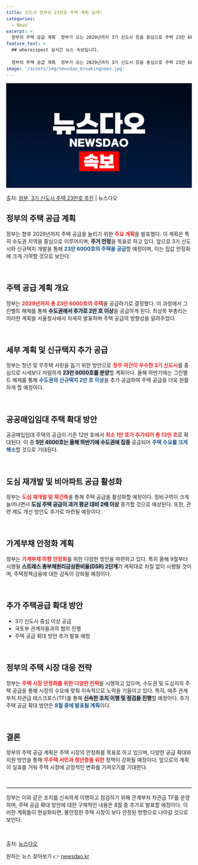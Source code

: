```yaml
---
title: 신도시 정부의 23만호 주택 계획 공개!
categories:
  - News
excerpt: >
  정부의 주택 공급 계획  정부가 오는 2029년까지 3기 신도시 등을 중심으로 주택 23만 6000호를 공급…
feature_text: >
  ## whereispost 실시간 뉴스 속보입니다.

  정부의 주택 공급 계획  정부가 오는 2029년까지 3기 신도시 등을 중심으로 주택 23만 6000호를 공급…
image: '/assets/img/newsdao_breakingnews.jpg'
---
```


![뉴스다오 속보](/assets/img/newsdao_breakingnews.jpg)

<p>출처: <a href="https://newsdao.kr/4907" rel="dofollow">정부, 3기 신도시 주택 23만호 추진</a> | 뉴스다오</p>

<h2 data-ke-size="size26">정부의 주택 공급 계획</h2>

<p data-ke-size="size16">정부는 향후 2029년까지 주택 공급을 늘리기 위한 <b><span style="color: #ee2323;">주요 계획</span></b>을 발표했다. 이 계획은 특히 수도권 지역을 중심으로 이루어지며, <b><span style="background-color: #21538527;">주거 안정</span></b>을 목표로 하고 있다. 앞으로 3기 신도시와 신규택지 개발을 통해 <b><span style="color: #1a5490;">23만 6000호의 주택을 공급</span></b>할 예정이며, 이는 집값 안정화에 크게 기여할 것으로 보인다.</p>

<p data-ke-size="size16">&nbsp;</p>

<h2 data-ke-size="size26">주택 공급 계획 개요</h2>

<p data-ke-size="size16">정부는 <b><span style="color: #ee2323;">2029년까지 총 23만 6000호의 주택</span></b>을 공급하기로 결정했다. 이 과정에서 그린벨트 해제를 통해 <b><span style="background-color: #21538527;">수도권에서 추가로 2만 호 이상</span></b>을 공급하게 된다. 최상목 부총리는 이러한 계획을 서울청사에서 자세히 발표하며 주택 공급의 방향성을 알려주었다.</p>

<p data-ke-size="size16">&nbsp;</p>

<h2 data-ke-size="size26">세부 계획 및 신규택지 추가 공급</h2>

<p data-ke-size="size16">정부는 청년 및 무주택 서민을 돕기 위한 방안으로 <b><span style="color: #ee2323;">정주 여건이 우수한 3기 신도시</span></b>를 중심으로 시세보다 저렴하게 <b><span style="background-color: #21538527;">23만 6000호를 분양</span></b>할 계획이다. 올해 하반기에는 그린벨트 해제를 통해 <b><span style="color: #1a5490;">수도권의 신규택지 2만 호 이상</span></b>을 추가 공급하여 주택 공급을 더욱 원활하게 할 예정이다.</p>

<p data-ke-size="size16">&nbsp;</p>

<h2 data-ke-size="size26">공공매입임대 주택 확대 방안</h2>

<p data-ke-size="size16">공공매입임대 주택의 공급이 기존 12만 호에서 <b><span style="color: #ee2323;">최소 1만 호가 추가되어 총 13만 호</span></b>로 확대된다. 이 중 <b><span style="background-color: #21538527;">5만 4000호는 올해 하반기에 수도권에 집중</span></b> 공급되어 <b><span style="color: #1a5490;">주택 수요를 크게 해소</span></b>할 것으로 기대된다.</p>

<p data-ke-size="size16">&nbsp;</p>

<h2 data-ke-size="size26">도심 재개발 및 비아파트 공급 활성화</h2>

<p data-ke-size="size16">정부는 <b><span style="color: #ee2323;">도심 재개발 및 재건축</span></b>을 통해 주택 공급을 활성화할 예정이다. 정비구역이 크게 늘어나면서 <b><span style="background-color: #21538527;">도심 주택 공급이 과거 평균 대비 2배 이상</span></b> 증가할 것으로 예상된다. 또한, 관련 제도 개선 방안도 추가로 마련될 예정이다.</p>

<p data-ke-size="size16">&nbsp;</p>

<h2 data-ke-size="size26">가계부채 안정화 계획</h2>

<p data-ke-size="size16">정부는 <b><span style="color: #ee2323;">가계부채 하향 안정화</span></b>를 위한 다양한 방안을 마련하고 있다. 특히 올해 9월부터 시행될 <b><span style="background-color: #21538527;">스트레스 총부채원리금상환비율(DSR) 2단계</span></b>가 계획대로 차질 없이 시행될 것이며, 주택정책금융에 대한 감독이 강화될 예정이다.</p>

<p data-ke-size="size16">&nbsp;</p>

<h2 data-ke-size="size26">추가 주택공급 확대 방안</h2>

<ul>
<li>3기 신도시 중심 이상 공급</li>
<li>국토부 관계자들과의 협의 진행</li>
<li>주택 공급 확대 방안 추가 발표 예정</li>
</ul>

<p data-ke-size="size16">&nbsp;</p>

<h2 data-ke-size="size26">정부의 주택 시장 대응 전략</h2>

<p data-ke-size="size16">정부는 <b><span style="color: #ee2323;">주택 시장 안정화를 위한 다양한 전략</span></b>을 시행하고 있으며, 수도권 및 도심지의 주택 공급을 통해 시장의 수요에 맞춰 지속적으로 노력을 기울이고 있다. 특히, 매주 관계부처 차관급 테스크포스(TF)를 통해 <b><span style="background-color: #21538527;">신속한 조치 이행 및 점검을 진행</span></b>할 예정이다. 추가 주택 공급 확대 방안은 <b><span style="color: #1a5490;">8월 중에 발표될 계획</span></b>이다.</p>

<p data-ke-size="size16">&nbsp;</p>

<h2 data-ke-size="size26">결론</h2>

<p data-ke-size="size16">정부의 주택 공급 계획은 주택 시장의 안정화를 목표로 하고 있으며, 다양한 공급 확대와 지원 방안을 통해 <b><span style="color: #ee2323;">무주택 서민과 청년층을 위한</span></b> 정책이 강화될 예정이다. 앞으로의 계획이 실효를 거둬 주택 시장에 긍정적인 변화를 가져오기를 기대한다.</p>

<p data-ke-size="size16">&nbsp;</p>

<hr style="border:1px solid #ccc;"/>

<p data-ke-size="size16">정부는 이와 같은 조치를 신속하게 이행하고 점검하기 위해 관계부처 차관급 TF를 운영하며, 주택 공급 확대 방안에 대한 구체적인 내용은 8월 중 추가로 발표할 예정이다. 이러한 계획들이 현실화되면, 불안정한 주택 시장이 보다 안정된 방향으로 나아갈 것으로 보인다.</p>

<p data-ke-size="size16">&nbsp;</p>

<p data-ke-size="size16">출처: <a href="https://newsdao.kr/4907" target="_blank">뉴스다오</a></p> 

원하는 뉴스 찾아보기 👉 <a href="https://newsdao.kr" rel="dofollow">newsdao.kr</a>


